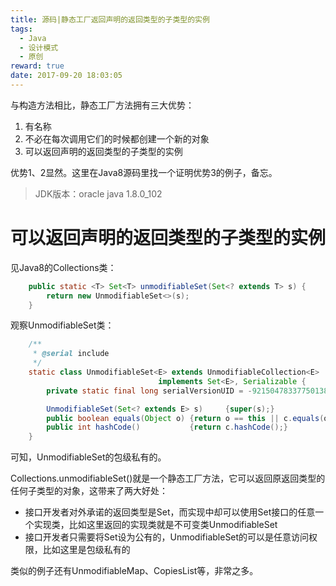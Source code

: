 ```yaml
---
title: 源码|静态工厂返回声明的返回类型的子类型的实例
tags:
  - Java
  - 设计模式
  - 原创
reward: true
date: 2017-09-20 18:03:05
---
```


与构造方法相比，静态工厂方法拥有三大优势：

1. 有名称
2. 不必在每次调用它们的时候都创建一个新的对象
3. 可以返回声明的返回类型的子类型的实例

优势1、2显然。这里在Java8源码里找一个证明优势3的例子，备忘。

<!--more-->

>JDK版本：oracle java 1.8.0_102

# 可以返回声明的返回类型的子类型的实例

见Java8的Collections类：

```java
    public static <T> Set<T> unmodifiableSet(Set<? extends T> s) {
        return new UnmodifiableSet<>(s);
    }
```

观察UnmodifiableSet类：

```java
    /**
     * @serial include
     */
    static class UnmodifiableSet<E> extends UnmodifiableCollection<E>
                                 implements Set<E>, Serializable {
        private static final long serialVersionUID = -9215047833775013803L;

        UnmodifiableSet(Set<? extends E> s)     {super(s);}
        public boolean equals(Object o) {return o == this || c.equals(o);}
        public int hashCode()           {return c.hashCode();}
    }
```

可知，UnmodifiableSet的包级私有的。

Collections.unmodifiableSet()就是一个静态工厂方法，它可以返回原返回类型的任何子类型的对象，这带来了两大好处：

* 接口开发者对外承诺的返回类型是Set，而实现中却可以使用Set接口的任意一个实现类，比如这里返回的实现类就是不可变类UnmodifiableSet
* 接口开发者只需要将Set设为公有的，UnmodifiableSet的可以是任意访问权限，比如这里是包级私有的

类似的例子还有UnmodifiableMap、CopiesList等，非常之多。

